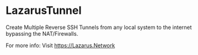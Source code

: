 # LazarusTunnel
Create Multiple Reverse SSH Tunnels from any local system to the internet bypassing the NAT/Firewalls.

For more info: Visit https://Lazarus.Network

